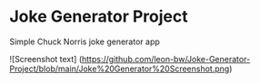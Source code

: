 # Joke Generator Project

Simple Chuck Norris joke generator app

![Screenshot text] (https://github.com/leon-bw/Joke-Generator-Project/blob/main/Joke%20Generator%20Screenshot.png)
